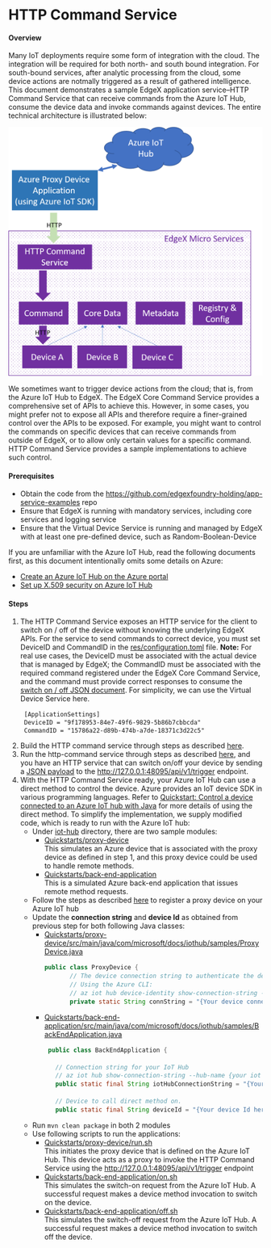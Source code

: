 # HTTP Command Service #

#### Overview ####

Many IoT deployments require some form of integration with the cloud. The integration will be required for both north- and south bound integration.  For south-bound services, after analytic processing from the cloud, some device actions are notmally triggered as a result of gathered intelligence. This document demonstrates a sample EdgeX application service–HTTP Command Service that can receive commands from the Azure IoT Hub, consume the device data and invoke commands against devices. The entire technical architecture is illustrated below:

![Technical Architecture](./Southbound.png)

We sometimes want to trigger device actions from the cloud; that is, from the Azure IoT Hub to EdgeX. The EdgeX Core Command Service provides a comprehensive set of APIs to achieve this. However, in some cases, you might prefer not to expose all APIs and therefore require a finer-grained control over the APIs to be exposed. For example, you might want to control the commands on specific devices that can receive commands from outside of EdgeX, or to allow only certain values for a specific command.  HTTP Command Service provides a sample implementations to achieve such control.

#### Prerequisites ####

* Obtain the code from the https://github.com/edgexfoundry-holding/app-service-examples repo
* Ensure that EdgeX is running with mandatory services, including core services and logging service
* Ensure that the Virtual Device Service is running and managed by EdgeX with at least one pre-defined device, such as Random-Boolean-Device<br>

If you are unfamiliar with the Azure IoT Hub, read the following documents first, as this document intentionally omits some details on Azure:
* [Create an Azure IoT Hub on the Azure portal](https://docs.microsoft.com/en-us/azure/iot-hub/iot-hub-create-through-portal)
* [Set up X.509 security on Azure IoT Hub](https://docs.microsoft.com/en-us/azure/iot-hub/iot-hub-security-x509-get-started)

#### Steps ####

1. The HTTP Command Service exposes an HTTP service for the client to switch on / off of the device without knowing the underlying EdgeX APIs. For the service to send commands to correct device, you must set DeviceID and CommandID in the [res/configuration.toml](./res/configuration.toml) file. 
   **Note:** For real use cases, the DeviceID must be associated with the actual device that is managed by EdgeX; the CommandID must be associated with the required command registered under the EdgeX Core Command Service, and the command must provide correct responses to consume the [switch on / off JSON document](./status-on-request.json). For simplicity, we can use the Virtual Device Service here.
    ```
     [ApplicationSettings]
     DeviceID = "9f178953-84e7-49f6-9829-5b86b7cbbcda"
     CommandID = "15786a22-d89b-474b-a7de-18371c3d22c5"
    ```
2. Build the HTTP command service through steps as described [here](https://github.com/edgexfoundry-holding/app-service-examples#building-examples). 
3. Run the http-command service through steps as described [here](https://github.com/edgexfoundry-holding/app-service-examples#running-an-example), and you have an HTTP service that can switch on/off your device by sending a [JSON payload](./status-on-request.json) to the http://127.0.0.1:48095/api/v1/trigger endpoint.
4. With the HTTP Command Service ready, your Azure IoT Hub can use a direct method to control the device. Azure provides an IoT device SDK in various programming languages. Refer to [Quickstart: Control a device connected to an Azure IoT hub with Java](https://docs.microsoft.com/en-us/azure/iot-hub/quickstart-control-device-java) for more details of using the direct method.  To simplify the implementation, we supply modified code, which is ready to run with the Azure IoT hub:
   * Under [iot-hub](./iot-hub) directory, there are two sample modules:
     * [Quickstarts/proxy-device](./iot-hub/Quickstarts/proxy-device)<br>
       This simulates an Azure device that is associated with the proxy device as defined in step 1, and this proxy device could be used to handle remote methods.
     * [Quickstarts/back-end-application](./iot-hub/Quickstarts/back-end-application)<br>
       This is a simulated Azure back-end application that issues remote method requests.
   * Follow the steps as described [here](https://docs.microsoft.com/en-us/azure/iot-hub/quickstart-control-device-java#register-a-device) to register a proxy device on your Azure IoT hub
   * Update the **connection string** and **device Id** as obtained from previous step for both following Java classes:
     * [Quickstarts/proxy-device/src/main/java/com/microsoft/docs/iothub/samples/ProxyDevice.java](./iot-hub/Quickstarts/proxy-device/src/main/java/com/microsoft/docs/iothub/samples/ProxyDevice.java)<br>
       ```java
       public class ProxyDevice {
              // The device connection string to authenticate the device with your IoT hub.
              // Using the Azure CLI:
              // az iot hub device-identity show-connection-string --hub-name {YourIoTHubName} --device-id {YourDeviceId} --output table
              private static String connString = "{Your device connection string here}";
       ```
     * [Quickstarts/back-end-application/src/main/java/com/microsoft/docs/iothub/samples/BackEndApplication.java](./iot-hub/Quickstarts/back-end-application/src/main/java/com/microsoft/docs/iothub/samples/BackEndApplication.java)<br>
       ```java
        public class BackEndApplication {
         
          // Connection string for your IoT Hub
          // az iot hub show-connection-string --hub-name {your iot hub name} --policy-name service
          public static final String iotHubConnectionString = "{Your service connection string here}";
           
          // Device to call direct method on.
          public static final String deviceId = "{Your device Id here}";
       ```
   * Run ``mvn clean package`` in both 2 modules
   * Use following scripts to run the applications:
     * [Quickstarts/proxy-device/run.sh](./iot-hub/Quickstarts/proxy-device/run.sh)<br>
       This initiates the proxy device that is defined on the Azure IoT Hub. This device acts as a proxy to invoke the HTTP Command Service using the http://127.0.0.1:48095/api/v1/trigger endpoint
     * [Quickstarts/back-end-application/on.sh](./iot-hub/Quickstarts/back-end-application/on.sh)<br>
       This simulates the switch-on request from the Azure IoT Hub. A successful request makes a device method invocation to switch on the device.
     * [Quickstarts/back-end-application/off.sh](./iot-hub/Quickstarts/back-end-application/off.sh)<br>
       This simulates the switch-off request from the Azure IoT Hub. A successful request makes a device method invocation to switch off the device.